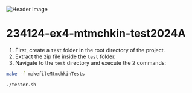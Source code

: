 ![Header Image](https://i.imgur.com/l9dk1ZL.png)
# 234124-ex4-mtmchkin-test2024A
1. First, create a `test` folder in the root directory of the project.
2. Extract the zip file inside the `test` folder.
3. Navigate to the `test` directory and execute the 2 commands:
```bash
make -f makefileMtmchkinTests
```
```bash
./tester.sh
```

